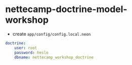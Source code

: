 nettecamp-doctrine-model-workshop
=================

* create `app/config/config.local.neon`

```yaml
doctrine:
    user: root
    password: heslo
    dbname: nettecamp_workshop_doctrine
```

